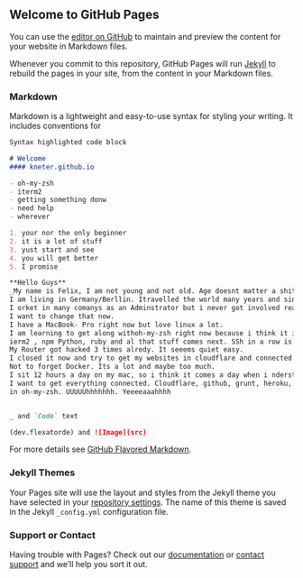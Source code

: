 ## Welcome to GitHub Pages

You can use the [editor on GitHub](https://github.com/kneter/kneter.github.io/edit/main/README.md) to maintain and preview the content for your website in Markdown files.

Whenever you commit to this repository, GitHub Pages will run [Jekyll](https://jekyllrb.com/) to rebuild the pages in your site, from the content in your Markdown files.

### Markdown

Markdown is a lightweight and easy-to-use syntax for styling your writing. It includes conventions for

```markdown
Syntax highlighted code block

# Welcome
#### kneter.github.io

- oh-my-zsh
- iterm2
- getting something donw
- need help
- wherever

1. your nor the only beginner
2. it is a lot of stuff
3. yust start and see
4. you will get better
5. I promise

**Hello Guys**
_My name is Felix, I am not young and not old. Age doesnt matter a shit. 
I am living in Germany/Berllin. Itravelled the world many years and since 95 I am quiet an Computer addict. 
I orket in many comanys as an Adminstrator but i never got involved really in coding. 
I want to change that now.
I have a MacBook- Pro right now but love linux a lot. 
I am learning to get along withoh-my-zsh right now because i think it is a good idea.
ierm2 , npm Python, ruby and al that stuff comes next. SSh in a row is a problem too. 
My Router got hacked 3 times alredy. It seeems quiet easy. 
I closed it now and try to get my websites in cloudflare and connected with my github project. 
Not to forget Docker. Its a lot and maybe too much. 
I sit 12 hours a day on my mac, so i think it comes a day when i nderstand
I want to get everything connected. Cloudflare, github, grunt, heroku, Docker, etc,etc... 
in oh-my-zsh. UUUUUhhhhhhh. Yeeeeaaahhhh


_ and `Code` text

(dev.flexatorde) and ![Image](src)
```

For more details see [GitHub Flavored Markdown](https://guides.github.com/features/mastering-markdown/).

### Jekyll Themes

Your Pages site will use the layout and styles from the Jekyll theme you have selected in your [repository settings](https://github.com/kneter/kneter.github.io/settings). The name of this theme is saved in the Jekyll `_config.yml` configuration file.

### Support or Contact

Having trouble with Pages? Check out our [documentation](https://docs.github.com/categories/github-pages-basics/) or [contact support](https://support.github.com/contact) and we’ll help you sort it out.
